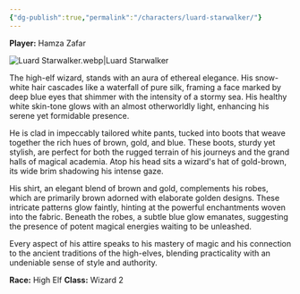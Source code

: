 ```yaml
---
{"dg-publish":true,"permalink":"/characters/luard-starwalker/"}
---
```


**Player:** Hamza Zafar

![Luard Starwalker.webp|Luard Starwalker](/img/user/Assets/Luard%20Starwalker.webp)

The high-elf wizard, stands with an aura of ethereal elegance. His snow-white hair cascades like a waterfall of pure silk, framing a face marked by deep blue eyes that shimmer with the intensity of a stormy sea. His healthy white skin-tone glows with an almost otherworldly light, enhancing his serene yet formidable presence.

He is clad in impeccably tailored white pants, tucked into boots that weave together the rich hues of brown, gold, and blue. These boots, sturdy yet stylish, are perfect for both the rugged terrain of his journeys and the grand halls of magical academia. Atop his head sits a wizard's hat of gold-brown, its wide brim shadowing his intense gaze.

His shirt, an elegant blend of brown and gold, complements his robes, which are primarily brown adorned with elaborate golden designs. These intricate patterns glow faintly, hinting at the powerful enchantments woven into the fabric. Beneath the robes, a subtle blue glow emanates, suggesting the presence of potent magical energies waiting to be unleashed.

Every aspect of his attire speaks to his mastery of magic and his connection to the ancient traditions of the high-elves, blending practicality with an undeniable sense of style and authority.

**Race:** High Elf
**Class:** Wizard 2

